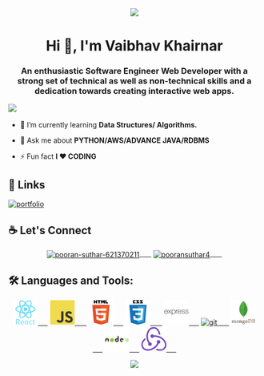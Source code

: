 <div id="header" align="center">
  <img src="https://media.giphy.com/media/M9gbBd9nbDrOTu1Mqx/giphy.gif" width="100"/>
</div>



<h1 align="center">Hi 👋, I'm Vaibhav Khairnar</h1>
<h3 align="center">An enthusiastic Software Engineer  Web Developer with a strong set of technical as well as non-technical skills and a dedication towards creating interactive web apps.</h3>

<p align="left"> <img src="https://komarev.com/ghpvc/?username=poorn8898&&color=0e75b6&style=flat"  /> </p>

- 🌱 I’m currently learning **Data Structures/ Algorithms.**

- 💬 Ask me about **PYTHON/AWS/ADVANCE JAVA/RDBMS**

- ⚡ Fun fact **I ❤️ CODING**


## 🔗 Links
[![portfolio](https://img.shields.io/badge/my_portfolio-000?style=for-the-badge&logo=ko-fi&logoColor=white)](https://shantanu-pathak-portfolio.vercel.app/)




<h2 align="left">☕ Let's Connect</h2>
<p align="center">
<!-- <a href="https://twitter.com/pooransuthar4" target="blank"><img align="center" src="https://raw.githubusercontent.com/rahuldkjain/github-profile-readme-generator/master/src/images/icons/Social/twitter.svg" alt="pooransuthar4" height="50" width="50"/>&nbsp;&nbsp;&nbsp;&nbsp;&nbsp;&nbsp;</a> -->
<a href="https://linkedin.com/in/pooran-suthar-621370211" target="blank"><img align="center" src="https://raw.githubusercontent.com/rahuldkjain/github-profile-readme-generator/master/src/images/icons/Social/linked-in-alt.svg" alt="pooran-suthar-621370211" height="50" width="50"/>&nbsp;&nbsp;&nbsp;&nbsp;&nbsp;&nbsp;</a>
  <a href="https://twitter.com/Shantanu_satan" target="blank"><img align="center" src="https://raw.githubusercontent.com/rahuldkjain/github-profile-readme-generator/master/src/images/icons/Social/twitter.svg" alt="pooransuthar4" height="50" width="50"/>&nbsp;&nbsp;&nbsp;&nbsp;&nbsp;&nbsp;</a>
                                                                               
                                                                                
<!-- <a href="https://instagram.com/pooransuthar" target="blank"><img align="center" src="https://raw.githubusercontent.com/rahuldkjain/github-profile-readme-generator/master/src/images/icons/Social/instagram.svg" alt="pooransuthar" height="50" width="50" />&nbsp;&nbsp;&nbsp;&nbsp;&nbsp;&nbsp;</a>
</p> -->

<h2 align="left">🛠 Languages and Tools:</h2>
<p align="center">
   <a href="https://reactjs.org/" target="_blank"> <img src="https://raw.githubusercontent.com/devicons/devicon/master/icons/react/react-original-wordmark.svg" alt="Java" width="50" height="50"/>&nbsp;&nbsp;&nbsp;&nbsp;&nbsp;</a>
    <a href="https://developer.mozilla.org/en-US/docs/Web/JavaScript" target="_blank"> <img src="https://raw.githubusercontent.com/devicons/devicon/master/icons/javascript/javascript-original.svg" alt="javascript" width="50" height="50"/> &nbsp;&nbsp;&nbsp;&nbsp;&nbsp;</a> 
   <a href="https://www.w3.org/html/" target="_blank"> <img src="https://raw.githubusercontent.com/devicons/devicon/master/icons/html5/html5-original-wordmark.svg" alt="html5" width="50" height="50"/>&nbsp;&nbsp;&nbsp;&nbsp;&nbsp;</a>
  <a href="https://www.w3schools.com/css/" target="_blank"> <img src="https://raw.githubusercontent.com/devicons/devicon/master/icons/css3/css3-original-wordmark.svg" alt="css3" width="50" height="50"/> &nbsp;&nbsp;&nbsp;&nbsp;&nbsp;</a> 
  <a href="https://expressjs.com" target="_blank"> <img src="https://raw.githubusercontent.com/devicons/devicon/master/icons/express/express-original-wordmark.svg" alt="express" width="50" height="50"/>&nbsp;&nbsp;&nbsp;&nbsp;&nbsp;</a> 
  <a href="https://git-scm.com/" target="_blank"> <img src="https://www.vectorlogo.zone/logos/git-scm/git-scm-icon.svg" alt="git" width="50" height="50"/> &nbsp;&nbsp;&nbsp;&nbsp;&nbsp;</a> 
  <a href="https://www.mongodb.com/" target="_blank"> <img src="https://raw.githubusercontent.com/devicons/devicon/master/icons/mongodb/mongodb-original-wordmark.svg" alt="mongodb" width="50" height="50"/>&nbsp;&nbsp;&nbsp;&nbsp;&nbsp;</a> 
  <!-- <a href="https://www.mysql.com/" target="_blank"> <img src="https://raw.githubusercontent.com/devicons/devicon/master/icons/mysql/mysql-original-wordmark.svg" alt="mysql" width="50" height="50"/>&nbsp;&nbsp;&nbsp;&nbsp;&nbsp;</a> -->
  <a href="https://nodejs.org" target="_blank"> <img src="https://raw.githubusercontent.com/devicons/devicon/master/icons/nodejs/nodejs-original-wordmark.svg" alt="nodejs" width="50" height="50"/>&nbsp;&nbsp;&nbsp;&nbsp;&nbsp;</a> 
  <a href="https://redux.js.org" target="_blank"> <img src="https://raw.githubusercontent.com/devicons/devicon/master/icons/redux/redux-original.svg" alt="redux" width="50" height="50"/>&nbsp;&nbsp;&nbsp;&nbsp;&nbsp;</a> </p>
<!-- <h2 align="left">👷 Stats so far</h2>
<p align="center">&nbsp;<img align="center" src="https://github-readme-stats.vercel.app/api?username=pooran8898&show_icons=true&locale=en" alt="pooran8898" /></p>
<p align="center"><img align="center" src="https://github-readme-streak-stats.herokuapp.com/?user=pooran8898&" alt="pooran8898" /></p>
<p align="center"><img align="center" src="https://github-readme-stats.vercel.app/api/top-langs?username=pooran8898&show_icons=true&locale=en&layout=compact" alt="pooran8898" /></p> -->
<p align="center">
  <img  src="https://raw.githubusercontent.com/Trilokia/Trilokia/379277808c61ef204768a61bbc5d25bc7798ccf1/bottom_header.svg">
  </p> 
